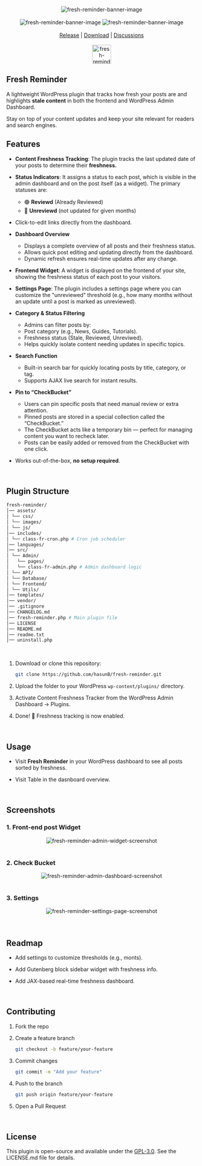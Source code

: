 <div align="center">
    <img alt="fresh-reminder-banner-image" src="docs/images/fr-banner.png"/>
</div>
<br>

<div align="center">
    <img alt="fresh-reminder-banner-image" src="https://github.com/wp-graphql/wp-graphql/workflows/WordPress%20Coding%20Standards/badge.svg"/>
    <img alt="fresh-reminder-banner-image" src="https://github.com/wp-graphql/wp-graphql/workflows/Code%20Quality/badge.svg"/>
</div>
<br>

<div align="center">
    <a href="https://github.com/hasunB/fresh-reminder/releases/tag/v1.0.0">Release</a> |
    <a href="https://github.com/hasunB/fresh-reminder/releases/download/v1.0.0/fresh-reminder.zip">Download</a> |
    <a href="">Discussions</a>
</div>
<br>
<div align="center">
    <a href="https://github.com/hasunB/fresh-reminder/releases/download/v1.0.0/fresh-reminder.zip" target="_blank">
      <img alt="fresh-reminder-download-image" src="docs/images/fr-download.png" height="50px"/>
    </a>
</div>

## Fresh Reminder

A lightweight WordPress plugin that tracks how fresh your posts are and highlights **stale content** in both the frontend and WordPress Admin Dashboard.  

Stay on top of your content updates and keep your site relevant for readers and search engines.
<br>

## Features
- **Content Freshness Tracking**: The plugin tracks the last updated date of your posts to determine their **freshness.** 

- **Status Indicators**: It assigns a status to each post, which is visible in the admin dashboard and on the post itself (as a widget). The primary statuses are: 
  - 🟢 **Reviewd** (Already Reviewed)    
  - 🔴 **Unreviewd** (not updated for given months)  
- Click-to-edit links directly from the dashboard.

- **Dashboard Overview**
  - Displays a complete overview of all posts and their freshness status.
  - Allows quick post editing and updating directly from the dashboard.
  - Dynamic refresh ensures real-time updates after any change.

- **Frontend Widget**: A widget is displayed on the frontend of your site, showing the freshness status of each post to your visitors.

- **Settings Page**: The plugin includes a settings page where you can customize the "unreviewed" threshold (e.g., how many months without an update until a post is marked as unreviewed).

- **Category & Status Filtering**
  - Admins can filter posts by:
  - Post category (e.g., News, Guides, Tutorials).
  - Freshness status (Stale, Reviewed, Unreviwed).
  - Helps quickly isolate content needing updates in specific topics.

- **Search Function**
  - Built-in search bar for quickly locating posts by title, category, or tag.
  - Supports AJAX live search for instant results.

- **Pin to “CheckBucket”**
  - Users can pin specific posts that need manual review or extra attention.
  - Pinned posts are stored in a special collection called the “CheckBucket.”
  - The CheckBucket acts like a temporary bin — perfect for managing content you want to recheck later.
  - Posts can be easily added or removed from the CheckBucket with one click.

- Works out-of-the-box, **no setup required**.  
<br>

## Plugin Structure
```bash
fresh-reminder/
│── assets/
│ └── css/
│ └── images/
│ └── js/
│── includes/
│ └── class-fr-cron.php # Cron job scheduler
│── languages/
│── src/
│ └── Admin/
│   └── pages/
│   └── class-fr-admin.php # Admin dashboard logic
│ └── API/
│ └── Database/
│ └── Frontend/
│ └── Utils/
│── templates/
│── vendor/
│── .gitignore
│── CHANGELOG.md
│── fresh-reminder.php # Main plugin file
│── LICENSE
│── README.md
│── readme.txt
│── uninstall.php
```
<br>

1. Download or clone this repository:  
   ```bash
   git clone https://github.com/hasunB/fresh-reminder.git
   ```
2. Upload the folder to your WordPress `wp-content/plugins/` directory. 

3. Activate Content Freshness Tracker from the WordPress Admin Dashboard → Plugins. 

4. Done! 🎉 Freshness tracking is now enabled.

<br>

## Usage
- Visit **Fresh Reminder** in your WordPress dashboard to see all posts sorted by freshness.

- Visit Table in the dasnboard overview.
<br>

## Screenshots
### 1. Front-end post Widget
<div align="center">
    <img alt="fresh-reminder-admin-widget-screenshot" src="docs/images/fr-admin-home-screenshot.png"/>
</div>
<br>

### 2. Check Bucket
<div align="center">
    <img alt="fresh-reminder-admin-dashboard-screenshot" src="docs/images/fr-admin-check-bucket-screenshot.png"/>
</div>
<br>

### 3. Settings
<div align="center">
    <img alt="fresh-reminder-settings-page-screenshot" src="docs/images/fr-admin-settings-screenshot.png"/>
</div>
<br>
<br>

## Readmap
- Add settings to customize thresholds (e.g., monts).

- Add Gutenberg block sidebar widget with freshness info.

- Add JAX-based real-time freshness dashboard.
<br>

## Contributing
1. Fork the repo

2. Create a feature branch
   ```bash
   git checkout -b feature/your-feature
   ```

3. Commit changes
   ```bash 
   git commit -m "Add your feature"
   ```

4. Push to the branch 
   ```bash
   git push origin feature/your-feature
   ```

5. Open a Pull Request
<br>

## License
This plugin is open-source and available under the [GPL-3.0](./LICENSE). See the LICENSE.md file for details.

